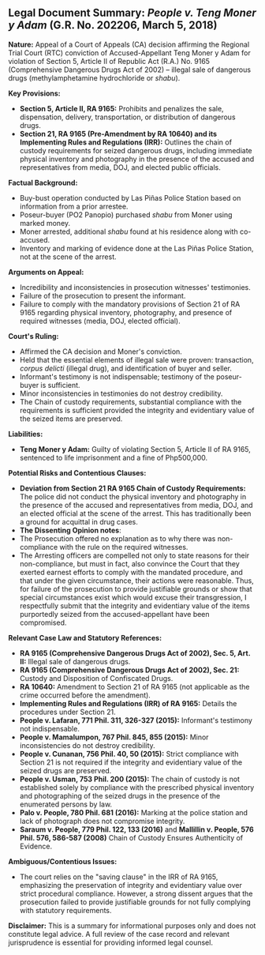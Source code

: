 ## Legal Document Summary: *People v. Teng Moner y Adam* (G.R. No. 202206, March 5, 2018)

**Nature:** Appeal of a Court of Appeals (CA) decision affirming the Regional Trial Court (RTC) conviction of Accused-Appellant Teng Moner y Adam for violation of Section 5, Article II of Republic Act (R.A.) No. 9165 (Comprehensive Dangerous Drugs Act of 2002) – illegal sale of dangerous drugs (methylamphetamine hydrochloride or *shabu*).

**Key Provisions:**

*   **Section 5, Article II, RA 9165:** Prohibits and penalizes the sale, dispensation, delivery, transportation, or distribution of dangerous drugs.
*   **Section 21, RA 9165 (Pre-Amendment by RA 10640) and its Implementing Rules and Regulations (IRR):** Outlines the chain of custody requirements for seized dangerous drugs, including immediate physical inventory and photography in the presence of the accused and representatives from media, DOJ, and elected public officials.

**Factual Background:**

*   Buy-bust operation conducted by Las Piñas Police Station based on information from a prior arrestee.
*   Poseur-buyer (PO2 Panopio) purchased *shabu* from Moner using marked money.
*   Moner arrested, additional *shabu* found at his residence along with co-accused.
*   Inventory and marking of evidence done at the Las Piñas Police Station, not at the scene of the arrest.

**Arguments on Appeal:**

*   Incredibility and inconsistencies in prosecution witnesses' testimonies.
*   Failure of the prosecution to present the informant.
*   Failure to comply with the mandatory provisions of Section 21 of RA 9165 regarding physical inventory, photography, and presence of required witnesses (media, DOJ, elected official).

**Court's Ruling:**

*   Affirmed the CA decision and Moner's conviction.
*   Held that the essential elements of illegal sale were proven: transaction, *corpus delicti* (illegal drug), and identification of buyer and seller.
*   Informant's testimony is not indispensable; testimony of the poseur-buyer is sufficient.
*   Minor inconsistencies in testimonies do not destroy credibility.
*   The Chain of custody requirements, substantial compliance with the requirements is sufficient provided the integrity and evidentiary value of the seized items are preserved.

**Liabilities:**

*   **Teng Moner y Adam:** Guilty of violating Section 5, Article II of RA 9165, sentenced to life imprisonment and a fine of Php500,000.

**Potential Risks and Contentious Clauses:**

*   **Deviation from Section 21 RA 9165 Chain of Custody Requirements:** The police did not conduct the physical inventory and photography in the presence of the accused and representatives from media, DOJ, and an elected official at the scene of the arrest. This has traditionally been a ground for acquittal in drug cases.
*  **The Dissenting Opinion notes**:
*   The Prosecution offered no explanation as to why there was non-compliance with the rule on the required witnesses.
*  The Arresting officers are compelled not only to state reasons for their non-compliance, but must in fact, also convince the Court that they exerted earnest efforts to comply with the mandated procedure, and that under the given circumstance, their actions were reasonable. Thus, for failure of the prosecution to provide justifiable grounds or show that special circumstances exist which would excuse their transgression, I respectfully submit that the integrity and evidentiary value of the items purportedly seized from the accused-appellant have been compromised.

**Relevant Case Law and Statutory References:**

*   **RA 9165 (Comprehensive Dangerous Drugs Act of 2002), Sec. 5, Art. II:** Illegal sale of dangerous drugs.
*   **RA 9165 (Comprehensive Dangerous Drugs Act of 2002), Sec. 21:** Custody and Disposition of Confiscated Drugs.
*   **RA 10640:** Amendment to Section 21 of RA 9165 (not applicable as the crime occurred before the amendment).
*   **Implementing Rules and Regulations (IRR) of RA 9165:**  Details the procedures under Section 21.
*   **People v. Lafaran, 771 Phil. 311, 326-327 (2015):**  Informant's testimony not indispensable.
*   **People v. Mamalumpon, 767 Phil. 845, 855 (2015):** Minor inconsistencies do not destroy credibility.
*   **People v. Cunanan, 756 Phil. 40, 50 (2015):** Strict compliance with Section 21 is not required if the integrity and evidentiary value of the seized drugs are preserved.
*  **People v. Usman, 753 Phil. 200 (2015):** The chain of custody is not established solely by compliance with the prescribed physical inventory and photographing of the seized drugs in the presence of the enumerated persons by law.
*   **Palo v. People, 780 Phil. 681 (2016):** Marking at the police station and lack of photograph does not compromise integrity.
*   **Saraum v. People, 779 Phil. 122, 133 (2016)** and **Mallillin v. People, 576 Phil. 576, 586-587 (2008)** Chain of Custody Ensures Authenticity of Evidence.

**Ambiguous/Contentious Issues:**

*   The court relies on the "saving clause" in the IRR of RA 9165, emphasizing the preservation of integrity and evidentiary value over strict procedural compliance. However, a strong dissent argues that the prosecution failed to provide justifiable grounds for not fully complying with statutory requirements.

**Disclaimer:** This is a summary for informational purposes only and does not constitute legal advice. A full review of the case record and relevant jurisprudence is essential for providing informed legal counsel.
